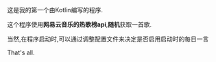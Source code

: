 这是我的第一个由Kotlin编写的程序.  

这个程序使用**网易云音乐的热歌榜api**,**随机**获取一首歌.  

当然,在程序启动时,可以通过调整配置文件来决定是否启用启动时的每日一言  

That's all.
